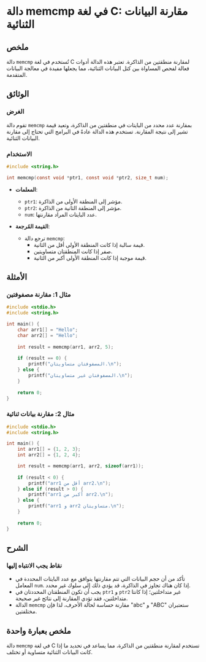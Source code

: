 <!--
Meta Description: # دالة memcmp في لغة C: مقارنة البيانات الثنائية ## ملخص دالة `memcmp` تُستخدم في لغة C لمقارنة منطقتين من الذاكرة. تعتبر هذه الدالة أدوات فعالة لفحص ...
Meta Keywords: memcmp, arr1, int, arr2, البيانات
-->

# دالة memcmp في لغة C: مقارنة البيانات الثنائية

## ملخص
دالة `memcmp` تُستخدم في لغة C لمقارنة منطقتين من الذاكرة. تعتبر هذه الدالة أدوات فعالة لفحص المساواة بين كتل البيانات الثنائية، مما يجعلها مفيدة في معالجة البيانات المتقدمة.

## الوثائق
### الغرض
تقوم دالة `memcmp` بمقارنة عدد محدد من البايتات في منطقتين من الذاكرة، وتعيد قيمة تشير إلى نتيجة المقارنة. تستخدم هذه الدالة عادةً في البرامج التي تحتاج إلى مقارنة البيانات الثنائية.

### الاستخدام
```c
#include <string.h>

int memcmp(const void *ptr1, const void *ptr2, size_t num);
```

- **المعلمات**:
  - `ptr1`: مؤشر إلى المنطقة الأولى من الذاكرة.
  - `ptr2`: مؤشر إلى المنطقة الثانية من الذاكرة.
  - `num`: عدد البايتات المراد مقارنتها.

- **القيمة المُرجعة**:
  - ترجع دالة `memcmp`:
    - قيمة سالبة إذا كانت المنطقة الأولى أقل من الثانية.
    - صفر إذا كانت المنطقتان متساويتين.
    - قيمة موجبة إذا كانت المنطقة الأولى أكبر من الثانية.

## الأمثلة
### مثال 1: مقارنة مصفوفتين
```c
#include <stdio.h>
#include <string.h>

int main() {
    char arr1[] = "Hello";
    char arr2[] = "Hello";
    
    int result = memcmp(arr1, arr2, 5);
    
    if (result == 0) {
        printf("المصفوفتان متساويتان.\n");
    } else {
        printf("المصفوفتان غير متساويتان.\n");
    }
    
    return 0;
}
```

### مثال 2: مقارنة بيانات ثنائية
```c
#include <stdio.h>
#include <string.h>

int main() {
    int arr1[] = {1, 2, 3};
    int arr2[] = {1, 2, 4};

    int result = memcmp(arr1, arr2, sizeof(arr1));
    
    if (result < 0) {
        printf("arr1 أقل من arr2.\n");
    } else if (result > 0) {
        printf("arr1 أكبر من arr2.\n");
    } else {
        printf("arr1 و arr2 متساويتان.\n");
    }
    
    return 0;
}
```

## الشرح
### نقاط يجب الانتباه إليها
- تأكد من أن حجم البيانات التي تتم مقارنتها يتوافق مع عدد البايتات المحددة في المعامل `num`. إذا كان هناك تجاوز في الذاكرة، قد يؤدي ذلك إلى سلوك غير محدد.
- يجب أن تكون المنطقتان المحددتان في `ptr1` و `ptr2` غير متداخلتين؛ إذا كانتا متداخلتين، فقد تؤدي المقارنة إلى نتائج غير صحيحة.
- الدالة `memcmp` مقارنة حساسة لحالة الأحرف، لذا فإن "abc" و "ABC" ستعتبران مختلفتين.

## ملخص بعبارة واحدة
دالة `memcmp` في لغة C تستخدم لمقارنة منطقتين من الذاكرة، مما يساعد في تحديد ما إذا كانت البيانات الثنائية متساوية أو تختلف.
